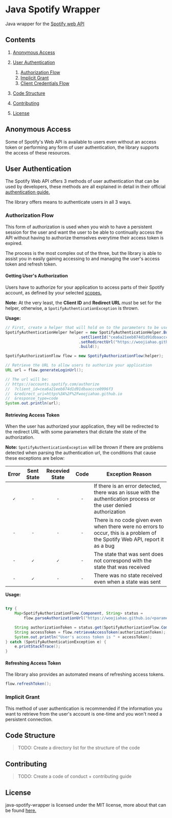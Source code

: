 # Java Spotify Wrapper
Java wrapper for the [Spotify web API](https://developer.spotify.com/documentation/web-api/)

## Contents

1. [Anonymous Access](https://github.com/woojiahao/java-spotify-wrapper#anonymous-access)
2. [User Authentication](https://github.com/woojiahao/java-spotify-wrapper#user-authentication)
  
    1. [Authorization Flow](https://github.com/woojiahao/java-spotify-wrapper#authorization-flow)
    2. [Implicit Grant](https://github.com/woojiahao/java-spotify-wrapper#implicit-grant)
    3. [Client Credentials Flow](https://github.com/woojiahao/java-spotify-wrapper#client-credentials-flow)

3. [Code Structure](https://github.com/woojiahao/java-spotify-wrapper#code-structure)
4. [Contributing](https://github.com/woojiahao/java-spotify-wrapper#contributing)
5. [License](https://github.com/woojiahao/java-spotify-wrapper#license)

## Anonymous Access
Some of Spotify's Web API is available to users even without an access token or performing any form of user authentication,
the library supports the access of these resources.

## User Authentication
The Spotify Web API offers 3 methods of user authentication that can be used by developers, these methods are all explained
in detail in their official [authentication guide.](https://developer.spotify.com/documentation/general/guides/authorization-guide/)

The library offers means to authenticate users in all 3 ways. 

### Authorization Flow
This form of authorization is used when you wish to have a persistent session for the user and want the user to be 
able to continually access the API without having to authorize themselves everytime their access token is expired.

The process is the most complex out of the three, but the library is able to assist you in easily gaining accessing to and
managing the user's access token and refresh token.

#### Getting User's Authorization
Users have to authorize for your application to access parts of their Spotify account, as defined by your selected 
[scopes.](https://developer.spotify.com/documentation/general/guides/scopes/)

**Note:** At the very least, the **Client ID** and **Redirect URL** *must* be set for the helper, otherwise, a 
`SpotifyAuthenticationException` is thrown.

**Usage:**
```java
// First, create a helper that will hold on to the parameters to be used
SpotifyAuthenticationHelper helper = new SpotifyAuthenticationHelper.Builder()
								.setClientId("cea6a21eeb874d1d91dbaaccce0996f3")
								.setRedirectUrl("https://woojiahao.github.io")
								.build();

SpotifyAuthorizationFlow flow = new SpotifyAuthorizationFlow(helper);

// Retrieve the URL to allow users to authorize your application
URL url = flow.generateLoginUrl();

// The url will be:
// https://accounts.spotify.com/authorize
//  ?client_id=cea6a21eeb874d1d91dbaaccce0996f3
//  &redirect_uri=https%3A%2F%2Fwoojiahao.github.io
//  &response_type=code
System.out.println(url);
```

#### Retrieving Access Token
When the user has authorized your application, they will be redirected to the redirect URL with some parameters that 
dictate the state of the authorization.

**Note:** `SpotifyAuthenticationException` will be thrown if there are problems detected when parsing the authentication
url, the conditions that cause these exceptions are below:

|Error|Sent State|Recevied State|Code|Exception Reason|
|:---:|:---:|:---:|:---:|---|
|`✓`|`-`|`-`|`-`|If there is an error detected, there was an issue with the authentication process or the user denied authorization|
|`-`|`-`|`-`|`-`|There is no code given even when there were no errors to occur, this is a problem of the Spotify Web API, report it as a bug|
|`-`|`✓`|`✓`|`-`|The state that was sent does not correspond with the state that was received|
|`-`|`✓`|`-`|`-`|There was no state received even when a state was sent|

**Usage:**

```java

try {
	Map<SpotifyAuthorizationFlow.Component, String> status = 
		flow.parseAuthorizationUrl("https://woojiahao.github.io/<parameters>");

	String authorizationToken = status.get(SpotifyAuthorizationFlow.Component.Code);
	String accessToken = flow.retrieveAccessToken(authorizationToken);
	System.out.println("User's access token is " + accessToken);
} catch (SpotifyAuthenticationException e) {
	e.printStackTrace();
}
```

#### Refreshing Access Token
The library also provides an automated means of refreshing access tokens.

```java
flow.refreshToken();
```

### Implicit Grant
This method of user authentication is recommended if the information you want to retrieve from the user's account is 
one-time and you won't need a persistent connection.

## Code Structure
> TODO: Create a directory list for the structure of the code

## Contributing
> TODO: Create a code of conduct + contributing guide

## License
java-spotify-wrapper is licensed under the MIT license, more about that can be found [here.](https://opensource.org/licenses/MIT)